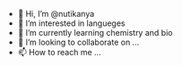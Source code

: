 - 👋 Hi, I’m @nutikanya
- 👀 I’m interested in langueges
- 🌱 I’m currently learning chemistry and bio
- 💞️ I’m looking to collaborate on ...
- 📫 How to reach me ...

<!---
nutikanya/nutikanya is a ✨ special ✨ repository because its `README.md` (this file) appears on your GitHub profile.
You can click the Preview link to take a look at your changes.
--->
